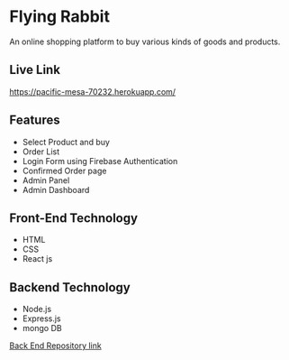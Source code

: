 # Flying Rabbit

An online shopping platform to buy various kinds of goods and products.

## Live Link

 https://pacific-mesa-70232.herokuapp.com/

## Features

* Select Product and buy
* Order List
* Login Form using Firebase Authentication
* Confirmed Order page
* Admin Panel
* Admin Dashboard


## Front-End Technology

 * HTML
 * CSS
 * React js

## Backend Technology

  * Node.js
  * Express.js
  * mongo DB

[Back End Repository link](https://github.com/RIyan30019/happy-baby-server-site)
